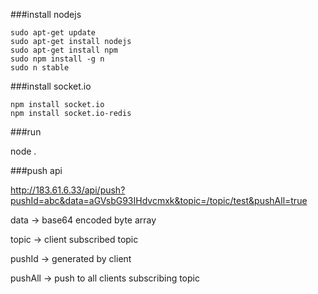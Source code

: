 ###install nodejs

```
sudo apt-get update
sudo apt-get install nodejs
sudo apt-get install npm
sudo npm install -g n
sudo n stable
```

###install socket.io

```
npm install socket.io
npm install socket.io-redis
```

###run

node .

###push api

http://183.61.6.33/api/push?pushId=abc&data=aGVsbG93IHdvcmxk&topic=/topic/test&pushAll=true

data -> base64 encoded byte array

topic -> client subscribed topic

pushId -> generated by client

pushAll -> push to all clients subscribing topic